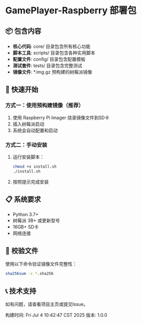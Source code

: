 # GamePlayer-Raspberry 部署包

## 📦 包含内容

- **核心代码**: core/ 目录包含所有核心功能
- **脚本工具**: scripts/ 目录包含各种实用脚本
- **配置文件**: config/ 目录包含配置模板
- **测试套件**: tests/ 目录包含完整测试
- **镜像文件**: *.img.gz 预构建的树莓派镜像

## 🚀 快速开始

### 方式一：使用预构建镜像（推荐）

1. 使用 Raspberry Pi Imager 烧录镜像文件到SD卡
2. 插入树莓派启动
3. 系统会自动配置和启动

### 方式二：手动安装

1. 运行安装脚本：
   ```bash
   chmod +x install.sh
   ./install.sh
   ```

2. 按照提示完成安装

## 📋 系统要求

- Python 3.7+
- 树莓派 3B+ 或更新型号
- 16GB+ SD卡
- 网络连接

## 🔐 校验文件

使用以下命令验证镜像文件完整性：
```bash
sha256sum -c *.sha256
```

## 📞 技术支持

如有问题，请查看项目主页或提交Issue。

构建时间: Fri Jul  4 10:42:47 CST 2025
版本: 1.0.0
